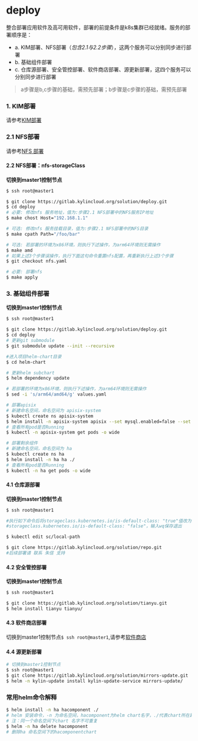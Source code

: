 # deploy
整合部署应用软件及高可用软件，部署的前提条件是k8s集群已经就绪。服务的部署顺序是：
* a. KIM部署、NFS部署（*包含2.1与2.2步骤*），这两个服务可以分别同步进行部署
* b. 基础组件部署
* c. 仓库源部署、安全管控部署、软件商店部署、源更新部署，这四个服务可以分别同步进行部署

> a步骤是b,c步骤的基础，需预先部署；b步骤是c步骤的基础，需预先部署

### <sapn id="j1">1. KIM部署</sapn>
请参考[KIM部署](docs/01-kim-installation.md)

### <sapn id="j2">2.1 NFS部署</span>
请参考[NFS 部署](docs/02-nfs-installation.md)

#### 2.2 NFS部署：nfs-storageClass
**切换到master1控制节点**
```bash
$ ssh root@master1
```
```bash
$ git clone https://gitlab.kylincloud.org/solution/deploy.git
$ cd deploy
# 必要: 修改nfs 服务地址，值为:步骤2.1 NFS部署中的NFS服务IP地址
$ make chost Host="192.168.1.1"

# 可选: 修改nfs 服务挂载目录，值为:步骤2.1 NFS部署中的NFS目录
$ make cpath Path="/foo/bar"

# 可选: 若部署的环境为x86环境，则执行下述操作，为arm64环境则无需操作
$ make amd
# 如果上述3个步骤误操作，执行下面这句命令重置nfs配置，再重新执行上述3个步骤
$ git checkout nfs.yaml

# 必要: 部署nfs
$ make apply
```

### <span id="j3">3. 基础组件部署</span>
**切换到master1控制节点**
```bash
$ ssh root@master1
```
```bash
$ git clone https://gitlab.kylincloud.org/solution/deploy.git
$ cd deploy
# 更新git submodule
$ git submodule update --init --recursive

#进入项目helm-chart目录
$ cd helm-chart

# 更新helm subchart
$ helm dependency update

# 若部署的环境为x86环境，则执行下述操作，为arm64环境则无需操作
$ sed -i 's/arm64/amd64/g' values.yaml

# 部署apisix
# 新建命名空间，命名空间为 apisix-system
$ kubectl create ns apisix-system
$ helm install -n apisix-system apisix --set mysql.enabled=false --set elasticsearch.enabled=false --set apisix.enabled=true --set mongodb.enabled=false --set redis-ha.enabled=false --set minio.enabled=false ./
# 查看所有pod是否Running
$ kubectl -n apisix-system get pods -o wide

# 部署剩余组件
# 新建命名空间，命名空间为 ha
$ kubectl create ns ha
$ helm install -n ha ha ./
# 查看所有pod是否Running
$ kubectl -n ha get pods -o wide
```

#### 4.1 仓库源部署
**切换到master1控制节点**
```bash
$ ssh root@master1
```
```bash
#执行如下命令后将storageclass.kubernetes.io/is-default-class: "true"值改为：
#storageclass.kubernetes.io/is-default-class: "false"，输入wq保存退出

$ kubectl edit sc/local-path

$ git clone https://gitlab.kylincloud.org/solution/repo.git
#后续部署请 联系 朱信 支持
```

#### 4.2 安全管控部署
**切换到master1控制节点**
```bash
$ ssh root@master1
```
```bash
$ git clone https://gitlab.kylincloud.org/solution/tianyu.git
$ helm install tianyu tianyu/
```

#### 4.3 软件商店部署
切换到master1控制节点```$ ssh root@master1```,请参考[软件商店](docs/03-softshop-installation.md)

#### 4.4 源更新部署
```bash
# 切换到master1控制节点
$ ssh root@master1
$ git clone https://gitlab.kylincloud.org/solution/mirrors-update.git
$ helm -n kylin-update install kylin-update-service mirrors-update/ 
```

### 常用helm命令解释
```bash
$ helm install -n ha hacomponent ./
# helm 安装命令，-n 为命名空间，hacomponent为helm chart名字，./代表chart所在路径
# 注：同一个命名空间下chart 名字不可重复
$ helm -n ha delete hacomponent
# 删除ha 命名空间下的hacomponentchart
```
